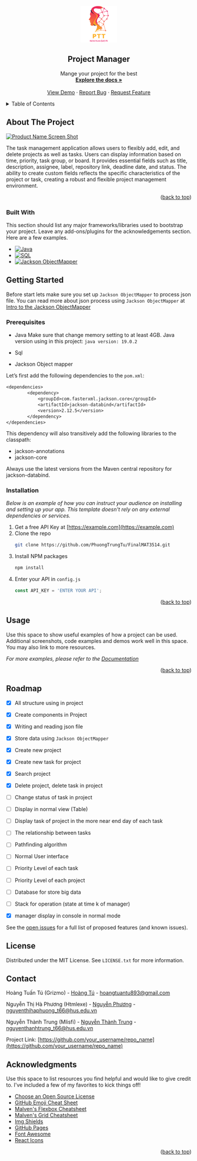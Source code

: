 <!-- PROJECT LOGO -->
<br />
<div align="center">
  <a href="https://github.com/PhuongTrungTu/FinalMAT3514">
    <img src="image/logo.png" alt="Logo" width="100" height="100">
  </a>

<h2 align="center">Project Manager</h2>

  <p align="center">
    Mange your project for the best
    <br />
    <a href="https://github.com/othneildrew/Best-README-Template"><strong>Explore the docs »</strong></a>
    <br />
    <br />
    <a href="https://github.com/othneildrew/Best-README-Template">View Demo</a>
    ·
    <a href="https://github.com/PhuongTrungTu/FinalMAT3514/issues">Report Bug</a>
    ·
    <a href="https://github.com/PhuongTrungTu/FinalMAT3514/issues">Request Feature</a>
  </p>
</div>

<!-- TABLE OF CONTENTS -->
<details>
  <summary>Table of Contents</summary>
  <ol>
    <li>
      <a href="#about-the-project">About The Project</a>
      <ul>
        <li><a href="#built-with">Built With</a></li>
      </ul>
    </li>
    <li>
      <a href="#getting-started">Getting Started</a>
      <ul>
        <li><a href="#prerequisites">Prerequisites</a></li>
        <li><a href="#installation">Installation</a></li>
      </ul>
    </li>
    <li><a href="#usage">Usage</a></li>
    <li><a href="#roadmap">Roadmap</a></li>
    <li><a href="#contributing">Contributing</a></li>
    <li><a href="#license">License</a></li>
    <li><a href="#contact">Contact</a></li>
    <li><a href="#acknowledgments">Acknowledgments</a></li>
  </ol>
</details>



<!-- ABOUT THE PROJECT -->
## About The Project

[![Product Name Screen Shot][product-screenshot]](https://example.com)

The task management application allows users to flexibly add, edit, and 
delete projects as well as tasks. Users can display information based on 
time, priority, task group, or board. It provides essential fields such 
as title, description, assignee, label, repository link, deadline date, 
and status. The ability to create custom fields reflects the specific 
characteristics of the project or task, creating a robust and flexible 
project management environment.

<p align="right">(<a href="#readme-top">back to top</a>)</p>



### Built With

This section should list any major frameworks/libraries used to bootstrap your project. Leave any add-ons/plugins for the acknowledgements section. Here are a few examples.

* [![Java](https://img.shields.io/badge/Java-%23ED8B00.svg?&style=for-the-badge&logo=java&logoColor=white)](https://www.java.com/)
* [![SQL](https://img.shields.io/badge/SQL-%23018BBB.svg?&style=for-the-badge&logo=sql&logoColor=white)](JQuery-url)
* [![Jackson ObjectMapper](https://img.shields.io/badge/Jackson_ObjectMapper-%23018BBB.svg?&style=for-the-badge)](https://github.com/FasterXML/jackson-databind)

<!-- GETTING STARTED -->
## Getting Started

Before start lets make sure you set up ```Jackson ObjectMapper``` to process json file.
You can read more about json process using ```Jackson ObjectMapper``` at [Intro to the Jackson ObjectMapper](https://www.baeldung.com/jackson-object-mapper-tutorial)

### Prerequisites
* Java
Make sure that change memory setting to at least 4GB.
Java version using in this project: ```java version: 19.0.2```

* Sql


* Jackson Object mapper

Let’s first add the following dependencies to the ```pom.xml```:
```
<dependencies>
        <dependency>
            <groupId>com.fasterxml.jackson.core</groupId>
            <artifactId>jackson-databind</artifactId>
            <version>2.12.5</version>
        </dependency>
</dependencies>
```

This dependency will also transitively add the following libraries to the classpath:
* jackson-annotations
* jackson-core

Always use the latest versions from the Maven central repository for jackson-databind.

### Installation

_Below is an example of how you can instruct your audience on installing and setting up your app. This template doesn't rely on any external dependencies or services._

1. Get a free API Key at [https://example.com](https://example.com)
2. Clone the repo
   ```sh
   git clone https://github.com/PhuongTrungTu/FinalMAT3514.git
   ```
3. Install NPM packages
   ```sh
   npm install
   ```
4. Enter your API in `config.js`
   ```js
   const API_KEY = 'ENTER YOUR API';
   ```

<p align="right">(<a href="#readme-top">back to top</a>)</p>



<!-- USAGE EXAMPLES -->
## Usage

Use this space to show useful examples of how a project can be used. Additional screenshots, code examples and demos work well in this space. You may also link to more resources.

_For more examples, please refer to the [Documentation](https://example.com)_

<p align="right">(<a href="#readme-top">back to top</a>)</p>



<!-- ROADMAP -->
## Roadmap

- [x] All structure using in project
- [x] Create components in Project
- [x] Writing and reading json file
- [x] Store data using ```Jackson ObjectMapper```
- [x] Create new project
- [x] Create new task for project
- [x] Search project
- [x] Delete project, delete task in project
- [ ] Change status of task in project
- [ ] Display in normal view (Table)
- [ ] Display task of project in the more near end day of each task
- [ ] The relationship between tasks
- [ ] Pathfinding algorithm
- [ ] Normal User interface
- [ ] Priority Level of each task
- [ ] Priority Level of each project
- [ ] Database for store big data
- [ ] Stack for operation (state at time k of manager)
- [x] manager display in console in normal mode


See the [open issues](https://github.com/PhuongTrungTu/FinalMAT3514/issues) for a full list of proposed features (and known issues).


<!-- LICENSE -->
## License

Distributed under the MIT License. See `LICENSE.txt` for more information.


<!-- CONTACT -->
## Contact

Hoàng Tuấn Tú (Grizmo) - [Hoàng Tú](https://www.facebook.com/tuantu2610/) - hoangtuantu893@gmail.com

Nguyễn Thị Hà Phương (Htmlexe) - [Nguyễn Phương](https://www.facebook.com/profile.php?id=100034060476971) - nguyenthihaphuong_t66@hus.edu.vn

Nguyễn Thành Trung (Mlisfi) - [Nguyễn Thành Trung](https://www.facebook.com/nguyenthanhtrung25) - nguyenthanhtrung_t66@hus.edu.vn

Project Link: [https://github.com/your_username/repo_name](https://github.com/your_username/repo_name)

<!-- ACKNOWLEDGMENTS -->
## Acknowledgments

Use this space to list resources you find helpful and would like to give credit to. I've included a few of my favorites to kick things off!

* [Choose an Open Source License](https://choosealicense.com)
* [GitHub Emoji Cheat Sheet](https://www.webpagefx.com/tools/emoji-cheat-sheet)
* [Malven's Flexbox Cheatsheet](https://flexbox.malven.co/)
* [Malven's Grid Cheatsheet](https://grid.malven.co/)
* [Img Shields](https://shields.io)
* [GitHub Pages](https://pages.github.com)
* [Font Awesome](https://fontawesome.com)
* [React Icons](https://react-icons.github.io/react-icons/search)

<p align="right">(<a href="#readme-top">back to top</a>)</p>



<!-- MARKDOWN LINKS & IMAGES -->
<!-- https://www.markdownguide.org/basic-syntax/#reference-style-links -->
[contributors-shield]: https://img.shields.io/github/contributors/othneildrew/Best-README-Template.svg?style=for-the-badge
[contributors-url]: https://github.com/othneildrew/Best-README-Template/graphs/contributors
[forks-shield]: https://img.shields.io/github/forks/othneildrew/Best-README-Template.svg?style=for-the-badge
[forks-url]: https://github.com/othneildrew/Best-README-Template/network/members
[stars-shield]: https://img.shields.io/github/stars/othneildrew/Best-README-Template.svg?style=for-the-badge
[stars-url]: https://github.com/othneildrew/Best-README-Template/stargazers
[issues-shield]: https://img.shields.io/github/issues/othneildrew/Best-README-Template.svg?style=for-the-badge
[issues-url]: https://github.com/othneildrew/Best-README-Template/issues
[license-shield]: https://img.shields.io/github/license/othneildrew/Best-README-Template.svg?style=for-the-badge
[license-url]: https://github.com/othneildrew/Best-README-Template/blob/master/LICENSE.txt
[linkedin-shield]: https://img.shields.io/badge/-LinkedIn-black.svg?style=for-the-badge&logo=linkedin&colorB=555
[linkedin-url]: https://linkedin.com/in/othneildrew
[product-screenshot]: images/screenshot.png
[Next.js]: https://img.shields.io/badge/next.js-000000?style=for-the-badge&logo=nextdotjs&logoColor=white
[Next-url]: https://nextjs.org/
[React.js]: https://img.shields.io/badge/React-20232A?style=for-the-badge&logo=react&logoColor=61DAFB
[React-url]: https://reactjs.org/
[Vue.js]: https://img.shields.io/badge/Vue.js-35495E?style=for-the-badge&logo=vuedotjs&logoColor=4FC08D
[Vue-url]: https://vuejs.org/
[Angular.io]: https://img.shields.io/badge/Angular-DD0031?style=for-the-badge&logo=angular&logoColor=white
[Angular-url]: https://angular.io/
[Svelte.dev]: https://img.shields.io/badge/Svelte-4A4A55?style=for-the-badge&logo=svelte&logoColor=FF3E00
[Svelte-url]: https://svelte.dev/
[Laravel.com]: https://img.shields.io/badge/Laravel-FF2D20?style=for-the-badge&logo=laravel&logoColor=white
[Laravel-url]: https://laravel.com
[Bootstrap.com]: https://img.shields.io/badge/Bootstrap-563D7C?style=for-the-badge&logo=bootstrap&logoColor=white
[Bootstrap-url]: https://getbootstrap.com
[JQuery.com]: https://img.shields.io/badge/jQuery-0769AD?style=for-the-badge&logo=jquery&logoColor=white
[JQuery-url]: https://jquery.com 
